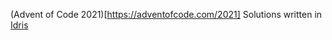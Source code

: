 (Advent of Code 2021)[https://adventofcode.com/2021] Solutions written in [Idris](https://www.idris-lang.org/)